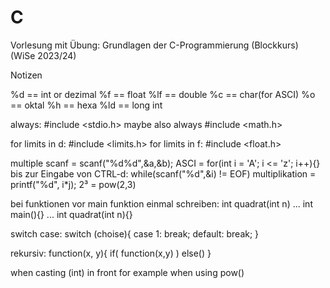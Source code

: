 # C
Vorlesung mit Übung: Grundlagen der C-Programmierung (Blockkurs) (WiSe 2023/24)


Notizen

%d == int or dezimal
%f == float
%lf == double
%c == char(for ASCI)
%o == oktal
%h == hexa
%ld == long int

always: #include <stdio.h>
maybe also always #include <math.h>

for limits in d: #include <limits.h>
for limits in f: #include <float.h>

multiple scanf = scanf("%d%d",&a,&b);
ASCI = for(int i = 'A'; i <= 'z'; i++){}
bis zur Eingabe von CTRL-d: while(scanf("%d",&i) != EOF)
multiplikation = printf("%d", i*j);
2³ = pow(2,3)

bei funktionen vor main funktion einmal schreiben: int quadrat(int n) ... int main(){} ... int quadrat(int n){}

switch case:
switch (choise){
    case 1:
        break;
    default:
        break;
}

rekursiv:
function(x, y){
    if(
        function(x,y)
    )
    else()
}


when casting (int) in front for example when using pow()
